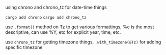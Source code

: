 using chrono and chrono_tz for date-time things

`cargo add chrono`
`cargo add chrono_tz`


use `.format()` method on Tz to get various formattings, %c is the most descriptive, can use %Y, etc for explicit year, time, etc.

use `chrono_tz` for getting timezone things, `.with_timezone(&Tz)` for adding specific timezone